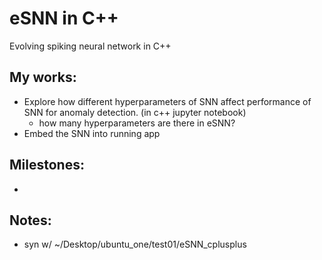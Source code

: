 # eSNN in C++
Evolving spiking neural network in C++

## My works:
* Explore how different hyperparameters of SNN affect performance of SNN for anomaly detection. (in c++ jupyter notebook)
  * how many hyperparameters are there in eSNN?
* Embed the SNN into running app

## Milestones:
* 

## Notes:
* syn w/ ~/Desktop/ubuntu_one/test01/eSNN_cplusplus

